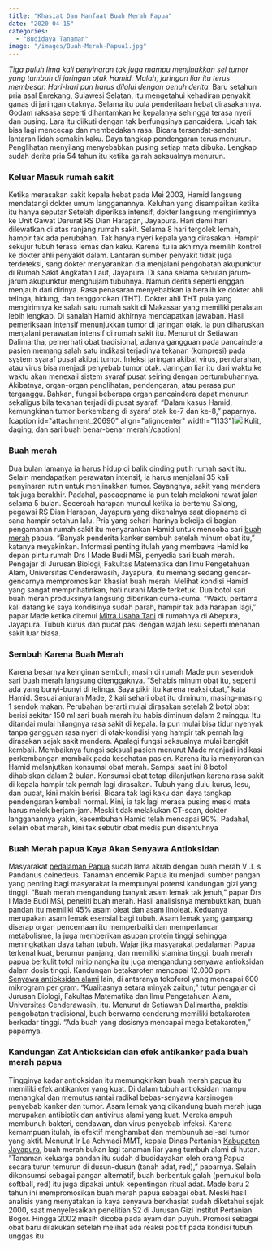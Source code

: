 ```yaml
---
title: "Khasiat Dan Manfaat Buah Merah Papua"
date: "2020-04-15"
categories: 
  - "Budidaya Tanaman"
image: "/images/Buah-Merah-Papua1.jpg"
---
```


_Tiga puluh lima kali penyinaran tak juga mampu menjinakkan sel tumor yang tumbuh di jaringan otak Hamid. Malah, jaringan liar itu terus membesar. Hari-hari pun harus dilalui dengan penuh derita._ Baru setahun pria asal Enrekang, Sulawesi Selatan, itu mengetahui kehadiran penyakit ganas di jaringan otaknya. Selama itu pula penderitaan hebat dirasakannya. Godam raksasa seperti dihantamkan ke kepalanya sehingga terasa nyeri dan pusing. Lara itu diikuti dengan tak berfungsinya pancaidera. Lidah tak bisa lagi mencecap dan membedakan rasa. Bicara tersendat-sendat lantaran lidah semakin kaku. Daya tangkap pendengaran terus menurun. Penglihatan menyilang menyebabkan pusing setiap mata dibuka. Lengkap sudah derita pria 54 tahun itu ketika gairah seksualnya menurun.

### Keluar Masuk rumah sakit

Ketika merasakan sakit kepala hebat pada Mei 2003, Hamid langsung mendatangi dokter umum langganannya. Keluhan yang disampaikan ketika itu hanya seputar Setelah diperiksa intensif, dokter langsung mengirimnya ke Unit Gawat Darurat RS Dian Harapan, Jayapura. Hari demi hari dilewatkan di atas ranjang rumah sakit. Selama 8 hari tergolek lemah, hampir tak ada perubahan. Tak hanya nyeri kepala yang dirasakan. Hampir sekujur tubuh terasa lemas dan kaku. Karena itu ia akhirnya memilih kontrol ke dokter ahli penyakit dalam. Lantaran sumber penyakit tidak juga terdeteksi, sang dokter menyarankan dia menjalani pengobatan akupunktur di Rumah Sakit Angkatan Laut, Jayapura. Di sana selama sebulan jarum-jarum akupunktur menghujam tubuhnya. Namun derita seperti enggan menjauh dari dirinya. Rasa penasaran menyebabkan ia beralih ke dokter ahli telinga, hidung, dan tenggorokan (THT). Dokter ahli THT pula yang mengirimnya ke salah satu rumah sakit di Makassar yang memiliki peralatan lebih lengkap. Di sanalah Hamid akhirnya mendapatkan jawaban. Hasil pemeriksaan intensif menunjukkan tumor di jaringan otak. Ia pun diharuskan menjalani perawatan intensif di rumah sakit itu. Menurut dr Setiawan Dalimartha, pemerhati obat tradisional, adanya gangguan pada pancaindera pasien memang salah satu indikasi terjadinya tekanan (kompresi) pada system syaraf pusat akibat tumor. Infeksi jaringan akibat virus, pendarahan, atau virus bisa menjadi penyebab tumor otak. Jaringan liar itu dari waktu ke waktu akan menexaii sistem syaraf pusat seiring dengan pertumbuhannya. Akibatnya, organ-organ penglihatan, pendengaran, atau perasa pun terganggu. Bahkan, fungsi beberapa organ pancaindera dapat menurun sekaligus bila tekanan terjadi di pusat syaraf. “Dalam kasus Hamid, kemungkinan tumor berkembang di syaraf otak ke-7 dan ke-8,” paparnya. \[caption id="attachment\_20690" align="aligncenter" width="1133"\][![](/images/Buah-Merah-Papua.jpg)](http://localhost/mitra/wp-content/uploads/2020/04/Buah-Merah-Papua.jpg) Kulit, daging, dan sari buah benar-benar merah\[/caption\]

### Buah merah

Dua bulan lamanya ia harus hidup di balik dinding putih rumah sakit itu. Selain mendapatkan perawatan intensif, ia harus menjalani 35 kali penyinaran rutin untuk menjinakkan tumor. Sayangnya, sakit yang mendera tak juga berakhir. Padahal, pascaopname ia pun telah melakoni rawat jalan selama 5 bulan. Secercah harapan muncul ketika ia bertemu Salong, pegawai RS Dian Harapan, Jayapura yang dikenalnya saat diopname di sana hampir setahun lalu. Pria yang sehari-harinya bekeija di bagian pengamanan rumah sakit itu menyarankan Hamid untuk mencoba sari [buah merah](http://localhost/mitra/topik/buah-merah "buah merah") papua. “Banyak penderita kanker sembuh setelah minum obat itu,” katanya meyakinkan. Informasi penting itulah yang membawa Hamid ke depan pintu rumah Drs I Made Budi MSi, penyedia sari buah merah. Pengajar di Jurusan Biologi, Fakultas Matematika dan Ilmu Pengetahuan Alam, Universitas Cenderawasih, Jayapura, itu memang sedang gencar-gencarnya mempromosikan khasiat buah merah. Melihat kondisi Hamid yang sangat memprihatinkan, hati nurani Made terketuk. Dua botol sari buah merah produksinya langsung diberikan cuma-cuma. “Waktu pertama kali datang ke saya kondisinya sudah parah, hampir tak ada harapan lagi,” papar Made ketika ditemui [Mitra Usaha Tani](http://localhost/mitra) di rumahnya di Abepura, Jayapura. Tubuh kurus dan pucat pasi dengan wajah lesu seperti menahan sakit luar biasa.

### Sembuh Karena Buah Merah

Karena besarnya keinginan sembuh, masih di rumah Made pun sesendok sari buah merah langsung ditenggaknya. “Sehabis minum obat itu, seperti ada yang bunyi-bunyi di telinga. Saya pikir itu karena reaksi obat,” kata Hamid. Sesuai anjuran Made, 2 kali sehari obat itu diminum, masing-masing 1 sendok makan. Perubahan berarti mulai dirasakan setelah 2 botol obat berisi sekitar 150 ml sari buah merah itu habis diminum dalam 2 minggu. Itu ditandai mulai hilangnya rasa sakit di kepala. Ia pun mulai bisa tidur nyenyak tanpa gangguan rasa nyeri di otak-kondisi yang hampir tak pernah lagi dirasakan sejak sakit mendera. Apalagi fungsi seksualnya mulai bangkit kembali. Membaiknya fungsi seksual pasien menurut Made menjadi indikasi perkembangan membaik pada kesehatan pasien. Karena itu ia menyarankan Hamid melanjutkan konsumsi obat merah. Sampai saat ini 8 botol dihabiskan dalam 2 bulan. Konsumsi obat tetap dilanjutkan karena rasa sakit di kepala hampir tak pernah lagi dirasakan. Tubuh yang dulu kurus, lesu, dan pucat, kini makin berisi. Bicara tak lagi kaku dan daya tangkap pendengaran kembali normal. Kini, ia tak lagi merasa pusing meski mata harus melek berjam-jam. Meski tidak melakukan CT-scan, dokter langganannya yakin, kesembuhan Hamid telah mencapai 90%. Padahal, selain obat merah, kini tak sebutir obat medis pun disentuhnya

### Buah Merah papua Kaya Akan Senyawa Antioksidan

Masyarakat [pedalaman Papua](http://localhost/mitra/pemasaran-terkendala-harga-vanili.html) sudah lama akrab dengan buah merah V .L s Pandanus coinedeus. Tanaman endemik Papua itu menjadi sumber pangan yang penting bagi masyarakat la mempunyai potensi kandungan gizi yang tinggi. “Buah merah mengandung banyak asam lemak tak jenuh,” papar Drs I Made Budi MSi, peneliti buah merah. Hasil analisisnya membuktikan, buah pandan itu memiliki 45% asam oleat dan asam linoleat. Keduanya merupakan asam lemak esensial bagi tubuh. Asam lemak yang gampang diserap organ pencernaan itu memperbaiki dan memperlancar metabolisme, la juga memberikan asupan protein tinggi sehingga meningkatkan daya tahan tubuh. Wajar jika masyarakat pedalaman Papua terkenal kuat, berumur panjang, dan memiliki stamina tinggi. buah merah papua berkulit totol mirip nangka itu juga mengandung senyawa antioksidan dalam dosis tinggi. Kandungan betakaroten mencapai 12.000 ppm. [Senyawa antioksidan alami](http://www.anton-nb.com/antioksidan-kunci-agar-selalu-awet.html) lain, di antaranya tokoferol yang mencapai 600 mikrogram per gram. “Kualitasnya setara minyak zaitun,” tutur pengajar di Jurusan Biologi, Fakultas Matematika dan Ilmu Pengetahuan Alam, Universitas Cenderawasih, itu. Menurut dr Setiawan Dalimartha, praktisi pengobatan tradisional, buah berwarna cenderung memiliki betakaroten berkadar tinggi. “Ada buah yang dosisnya mencapai mega betakaroten,” paparnya.

### Kandungan Zat Antioksidan dan efek antikanker pada buah merah papua

Tingginya kadar antioksidan itu memungkinkan buah merah papua itu memiliki efek antikanker yang kuat. Di dalam tubuh antioksidan mampu menangkal dan memutus rantai radikal bebas-senyawa karsinogen penyebab kanker dan tumor. Asam lemak yang dikandung buah merah juga merupakan antibiotik dan antivirus alami yang kuat. Mereka ampuh membunuh bakteri, cendawan, dan virus penyebab infeksi. Karena kemampuan itulah, ia efektif menghambat dan membunuh sel-sel tumor yang aktif. Menurut Ir La Achmadi MMT, kepala Dinas Pertanian [Kabupaten Jayapura](http://localhost/mitra/topik/papua), buah merah bukan lagi tanaman liar yang tumbuh alami di hutan. “Tanaman keluarga pandan itu sudah dibudidayakan oleh orang Papua secara turun temurun di dusun-dusun (tanah adat, red),” paparnya. Selain dikonsumsi sebagai pangan alternatif, buah berbentuk galah (pemukul bola softball, red) itu juga dipakai untuk kepentingan ritual adat. Made baru 2 tahun ini mempromosikan buah merah papua sebagai obat. Meski hasil analisis yang menyatakan ia kaya senyawa berkhasiat sudah diketahui sejak 2000, saat menyelesaikan penelitian S2 di Jurusan Gizi Institut Pertanian Bogor. Hingga 2002 masih dicoba pada ayam dan puyuh. Promosi sebagai obat baru dilakukan setelah melihat ada reaksi positif pada kondisi tubuh unggas itu
